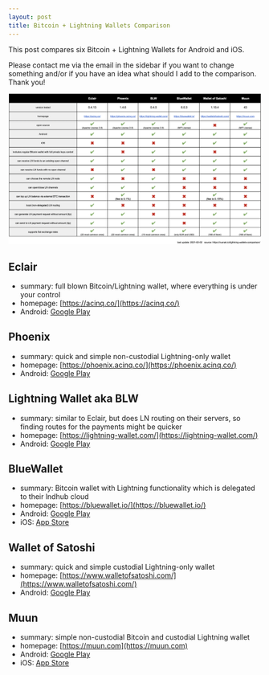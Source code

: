 ```yaml
---
layout: post
title: Bitcoin + Lightning Wallets Comparison
---
```


This post compares six Bitcoin + Lightning Wallets for Android and iOS.

Please contact me via the email in the sidebar if you want to change something and/or if you have an idea what should I add to the comparison. Thank you!

[![lightning-wallets-comparison](/assets/lightning-wallets-comparison.png)](/assets/lightning-wallets-comparison.png)

## Eclair

* summary: full blown Bitcoin/Lightning wallet, where everything is under your control
* homepage: [https://acinq.co/](https://acinq.co/)
* Android: [Google Play](https://play.google.com/store/apps/details?id=fr.acinq.eclair.wallet.mainnet2)

## Phoenix

* summary: quick and simple non-custodial Lightning-only wallet
* homepage: [https://phoenix.acinq.co/](https://phoenix.acinq.co/)
* Android: [Google Play](https://play.google.com/store/apps/details?id=fr.acinq.phoenix.mainnet)

## Lightning Wallet aka BLW

* summary: similar to Eclair, but does LN routing on their servers, so finding routes for the payments might be quicker
* homepage: [https://lightning-wallet.com/](https://lightning-wallet.com/)
* Android: [Google Play](https://play.google.com/store/apps/details?id=com.lightning.walletapp)

## BlueWallet

* summary: Bitcoin wallet with Lightning functionality which is delegated to their lndhub cloud
* homepage: [https://bluewallet.io/](https://bluewallet.io/)
* Android: [Google Play](https://play.google.com/store/apps/details?id=io.bluewallet.bluewallet)
* iOS: [App Store](https://itunes.apple.com/us/app/bluewallet-bitcoin-wallet/id1376878040
)

## Wallet of Satoshi

* summary: quick and simple custodial Lightning-only wallet
* homepage: [https://www.walletofsatoshi.com/](https://www.walletofsatoshi.com/)
* Android: [Google Play](https://play.google.com/store/apps/details?id=com.livingroomofsatoshi.wallet)

## Muun

* summary: simple non-custodial Bitcoin and custodial Lightning wallet
* homepage: [https://muun.com](https://muun.com)
* Android: [Google Play](https://play.google.com/store/apps/details?id=io.muun.apollo)
* iOS: [App Store](https://apps.apple.com/us/app/muun-wallet/id1482037683)
